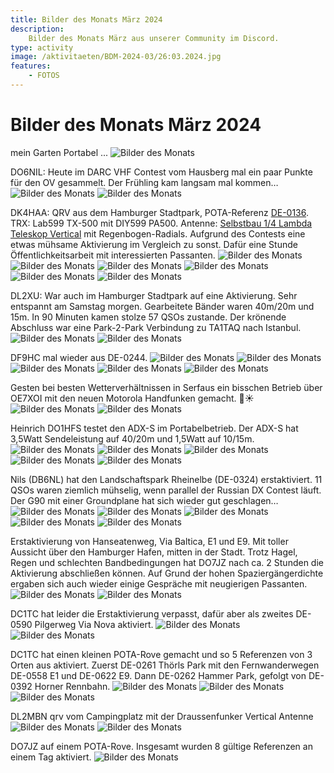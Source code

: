 ```yaml
---
title: Bilder des Monats März 2024
description:
    Bilder des Monats März aus unserer Community im Discord.
type: activity
image: /aktivitaeten/BDM-2024-03/26:03.2024.jpg
features:
    - FOTOS
---
```


# Bilder des Monats März 2024


mein Garten Portabel ...
![Bilder des Monats](/aktivitaeten/BDM-2024-03/00:03.2024.jpg)

DO6NIL: Heute im DARC VHF Contest vom Hausberg mal ein paar Punkte für den OV gesammelt. Der Frühling kam langsam mal kommen…
![Bilder des Monats](/aktivitaeten/BDM-2024-03/01:03.2024.jpg)
![Bilder des Monats](/aktivitaeten/BDM-2024-03/02:03.2024.jpg)

DK4HAA: QRV aus dem Hamburger Stadtpark, POTA-Referenz [DE-0136](https://pota.app/#/park/DE-0136). TRX: Lab599 TX-500 mit DIY599 PA500. Antenne: [Selbstbau 1/4 Lambda Teleskop Vertical](https://draussenfunker.de/diy/teleskop-viertelwellen-vertical.html) mit Regenbogen-Radials. Aufgrund des Contests eine etwas mühsame Aktivierung im Vergleich zu sonst. Dafür eine Stunde Öffentlichkeitsarbeit mit interessierten Passanten.
![Bilder des Monats](/aktivitaeten/BDM-2024-03/03:03.2024.jpg)
![Bilder des Monats](/aktivitaeten/BDM-2024-03/04:03.2024.jpg)
![Bilder des Monats](/aktivitaeten/BDM-2024-03/05:03.2024.jpg)
![Bilder des Monats](/aktivitaeten/BDM-2024-03/06:03.2024.jpg)
![Bilder des Monats](/aktivitaeten/BDM-2024-03/07:03.2024.jpg)
![Bilder des Monats](/aktivitaeten/BDM-2024-03/08:03.2024.jpg)

DL2XU: War auch im Hamburger Stadtpark auf eine Aktivierung. Sehr entspannt am Samstag morgen. Gearbeitete Bänder waren 40m/20m und 15m. In 90 Minuten kamen stolze 57 QSOs zustande. Der krönende Abschluss war eine Park-2-Park Verbindung zu TA1TAQ nach Istanbul.
![Bilder des Monats](/aktivitaeten/BDM-2024-03/09:03.2024.jpg)
![Bilder des Monats](/aktivitaeten/BDM-2024-03/10:03.2024.jpg)

DF9HC mal wieder aus DE-0244.
![Bilder des Monats](/aktivitaeten/BDM-2024-03/11:03.2024.jpg)
![Bilder des Monats](/aktivitaeten/BDM-2024-03/12:03.2024.jpg)
![Bilder des Monats](/aktivitaeten/BDM-2024-03/13:03.2024.jpg)
![Bilder des Monats](/aktivitaeten/BDM-2024-03/14:03.2024.jpg)
![Bilder des Monats](/aktivitaeten/BDM-2024-03/15:03.2024.jpg)

Gesten bei besten Wetterverhältnissen in Serfaus ein bisschen Betrieb über OE7XOI mit den neuen Motorola Handfunken gemacht. 🤩☀️
![Bilder des Monats](/aktivitaeten/BDM-2024-03/16:03.2024.jpg)
![Bilder des Monats](/aktivitaeten/BDM-2024-03/17:03.2024.jpg)

Heinrich DO1HFS testet den ADX-S im Portabelbetrieb. Der ADX-S hat 3,5Watt Sendeleistung auf 40/20m und 1,5Watt auf 10/15m.
![Bilder des Monats](/aktivitaeten/BDM-2024-03/18:03.2024.jpg)
![Bilder des Monats](/aktivitaeten/BDM-2024-03/19:03.2024.jpg)
![Bilder des Monats](/aktivitaeten/BDM-2024-03/20:03.2024.jpg)
![Bilder des Monats](/aktivitaeten/BDM-2024-03/21:03.2024.jpg)
![Bilder des Monats](/aktivitaeten/BDM-2024-03/22:03.2024.jpg)

Nils (DB6NL) hat den Landschaftspark Rheinelbe (DE-0324) erstaktiviert. 11 QSOs waren ziemlich mühselig, wenn parallel der Russian DX Contest läuft. Der G90 mit einer Groundplane hat sich wieder gut geschlagen…
![Bilder des Monats](/aktivitaeten/BDM-2024-03/23:03.2024.jpg)
![Bilder des Monats](/aktivitaeten/BDM-2024-03/24:03.2024.jpg)
![Bilder des Monats](/aktivitaeten/BDM-2024-03/25:03.2024.jpg)
![Bilder des Monats](/aktivitaeten/BDM-2024-03/26:03.2024.jpg)
![Bilder des Monats](/aktivitaeten/BDM-2024-03/27:03.2024.jpg)

Erstaktivierung von Hanseatenweg, Via Baltica, E1 und E9. Mit toller Aussicht über den Hamburger Hafen, mitten in der Stadt. Trotz Hagel, Regen und schlechten Bandbedingungen hat DO7JZ nach ca. 2 Stunden die Aktivierung abschließen können. Auf Grund der hohen Spaziergängerdichte ergaben sich auch wieder einige Gespräche mit neugierigen Passanten.
![Bilder des Monats](/aktivitaeten/BDM-2024-03/28:03.2024.jpg)
![Bilder des Monats](/aktivitaeten/BDM-2024-03/29:03.2024.jpg)

DC1TC hat leider die Erstaktivierung verpasst, dafür aber als zweites DE-0590 Pilgerweg Via Nova aktiviert.
![Bilder des Monats](/aktivitaeten/BDM-2024-03/30:03.2024.jpg)
![Bilder des Monats](/aktivitaeten/BDM-2024-03/31:03.2024.jpg)

DC1TC hat einen kleinen POTA-Rove gemacht und so 5 Referenzen von 3 Orten aus aktiviert.
Zuerst DE-0261 Thörls Park mit den Fernwanderwegen DE-0558 E1 und DE-0622 E9.
Dann DE-0262 Hammer Park, gefolgt von DE-0392 Horner Rennbahn.
![Bilder des Monats](/aktivitaeten/BDM-2024-03/32:03.2024.jpg)
![Bilder des Monats](/aktivitaeten/BDM-2024-03/33:03.2024.jpg)
![Bilder des Monats](/aktivitaeten/BDM-2024-03/34:03.2024.jpg)

DL2MBN qrv vom Campingplatz mit der Draussenfunker Vertical Antenne
![Bilder des Monats](/aktivitaeten/BDM-2024-03/35:03.2024.jpg)
![Bilder des Monats](/aktivitaeten/BDM-2024-03/36:03.2024.jpg)

DO7JZ auf einem POTA-Rove. Insgesamt wurden 8 gültige Referenzen an einem Tag aktiviert.
![Bilder des Monats](/aktivitaeten/BDM-2024-03/37:03.2024.jpg)
